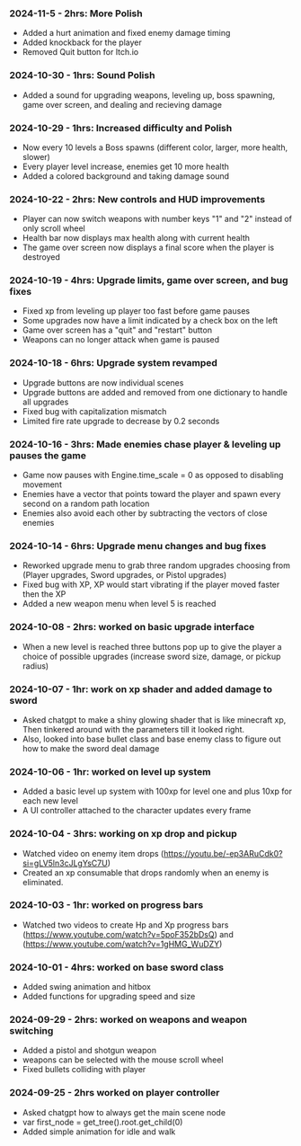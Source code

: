 ### 2024-11-5 - 2hrs: More Polish
* Added a hurt animation and fixed enemy damage timing
* Added knockback for the player
* Removed Quit button for Itch.io

### 2024-10-30 - 1hrs: Sound Polish
* Added a sound for upgrading weapons, leveling up, boss spawning, game over screen, and dealing and recieving damage

### 2024-10-29 - 1hrs: Increased difficulty and Polish
* Now every 10 levels a Boss spawns (different color, larger, more health, slower)
* Every player level increase, enemies get 10 more health
* Added a colored background and taking damage sound
  
### 2024-10-22 - 2hrs: New controls and HUD improvements
* Player can now switch weapons with number keys "1" and "2" instead of only scroll wheel
* Health bar now displays max health along with current health
* The game over screen now displays a final score when the player is destroyed
  
### 2024-10-19 - 4hrs: Upgrade limits, game over screen, and bug fixes
* Fixed xp from leveling up player too fast before game pauses
* Some upgrades now have a limit indicated by a check box on the left
* Game over screen has a "quit" and "restart" button
* Weapons can no longer attack when game is paused

### 2024-10-18 - 6hrs: Upgrade system revamped
* Upgrade buttons are now individual scenes
* Upgrade buttons are added and removed from one dictionary to handle all upgrades
* Fixed bug with capitalization mismatch
* Limited fire rate upgrade to decrease by 0.2 seconds

### 2024-10-16 - 3hrs: Made enemies chase player & leveling up pauses the game
* Game now pauses with Engine.time_scale = 0 as opposed to disabling movement
* Enemies have a vector that points toward the player and spawn every second on a random path location
* Enemies also avoid each other by subtracting the vectors of close enemies 

### 2024-10-14 - 6hrs: Upgrade menu changes and bug fixes
* Reworked upgrade menu to grab three random upgrades choosing from (Player upgrades, Sword upgrades, or Pistol upgrades)
* Fixed bug with XP, XP would start vibrating if the player moved faster then the XP
* Added a new weapon menu when level 5 is reached

### 2024-10-08 - 2hrs: worked on basic upgrade interface 
* When a new level is reached three buttons pop up to give the player a choice of possible upgrades (increase sword size, damage, or pickup radius) 

### 2024-10-07 - 1hr: work on xp shader and added damage to sword 
* Asked chatgpt to make a shiny glowing shader that is like minecraft xp, Then tinkered around with the parameters till it looked right. 
* Also, looked into base bullet class and base enemy class to figure out how to make the sword deal damage 

### 2024-10-06 - 1hr: worked on level up system
* Added a basic level up system with 100xp for level one and plus 10xp for each new level
* A UI controller attached to the character updates every frame
  
### 2024-10-04 - 3hrs: working on xp drop and pickup 
* Watched video on enemy item drops (https://youtu.be/-ep3ARuCdk0?si=gLV5ln3cJLgYsC7U)
* Created an xp consumable that drops randomly when an enemy is eliminated. 

### 2024-10-03 - 1hr: worked on progress bars 
* Watched two videos to create Hp and Xp progress bars (https://www.youtube.com/watch?v=5poF352bDsQ) and (https://www.youtube.com/watch?v=1gHMG_WuDZY)
  
### 2024-10-01 - 4hrs: worked on base sword class
* Added swing animation and hitbox
* Added functions for upgrading speed and size

### 2024-09-29 - 2hrs: worked on weapons and weapon switching
* Added a pistol and shotgun weapon
* weapons can be selected with the mouse scroll wheel
* Fixed bullets colliding with player 

### 2024-09-25 - 2hrs worked on player controller
* Asked chatgpt how to always get the main scene node
* var first_node = get_tree().root.get_child(0)
* Added simple animation for idle and walk

